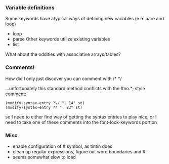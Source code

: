 ### Variable definitions

Some keywords have atypical ways of defining new variables (e.e. pare and loop)
 - loop
 - parse
Other keywords utilize existing variables
 - list

What about the oddities with associative arrays/tables?

### Comments!

How did I only just discover you can comment with /* */

...unfortunately this standard method conflicts with the #no.*; style comment:

```
(modify-syntax-entry ?\/ ". 14" st)
(modify-syntax-entry ?* ". 23" st)
```

so I need to either find way of getting the syntax entries to play nice, or I need to take one of these comments into the font-lock-keywords portion

### Misc
 * enable configuration of # symbol, as tintin does
 * clean up regular expressions, figure out word boundaries and #.
 * seems somewhat slow to load
